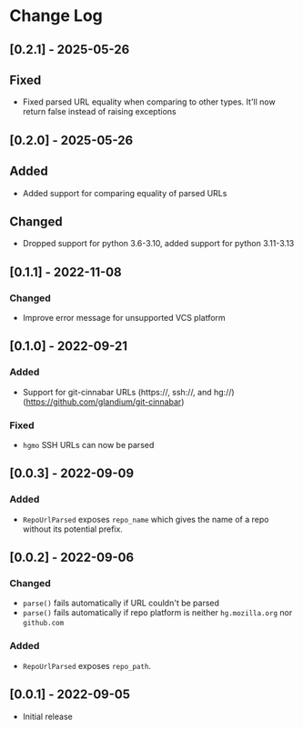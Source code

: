# Change Log

## [0.2.1] - 2025-05-26

## Fixed

- Fixed parsed URL equality when comparing to other types. It'll now return false instead of raising exceptions

## [0.2.0] - 2025-05-26

## Added

- Added support for comparing equality of parsed URLs

## Changed

- Dropped support for python 3.6-3.10, added support for python 3.11-3.13

## [0.1.1] - 2022-11-08

### Changed
- Improve error message for unsupported VCS platform

## [0.1.0] - 2022-09-21

### Added
- Support for git-cinnabar URLs (https://, ssh://, and hg://) (https://github.com/glandium/git-cinnabar)

### Fixed
- `hgmo` SSH URLs can now be parsed


## [0.0.3] - 2022-09-09

### Added

- `RepoUrlParsed` exposes `repo_name` which gives the name of a repo without its potential prefix.


## [0.0.2] - 2022-09-06

### Changed

- `parse()` fails automatically if URL couldn't be parsed
- `parse()` fails automatically if repo platform is neither `hg.mozilla.org` nor `github.com`


### Added

- `RepoUrlParsed` exposes `repo_path`.


## [0.0.1] - 2022-09-05

- Initial release
